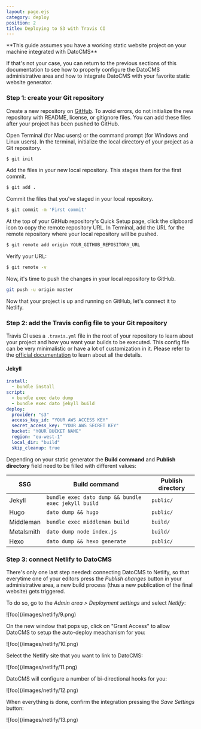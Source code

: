 ```yaml
---
layout: page.ejs
category: deploy
position: 2
title: Deploying to S3 with Travis CI
---
```


<div class="note">
**This guide assumes you have a working static website project on your machine integrated with DatoCMS**

If that's not your case, you can return to the previous sections of this documentation to see how to properly configure the DatoCMS administrative area and how to integrate DatoCMS with your favorite static website generator. 
</div>

### Step 1: create your Git repository

Create a new repository on [GitHub](https://github.com/new). To avoid errors, do not initialize the new repository with README, license, or gitignore files. You can add these files after your project has been pushed to GitHub.

Open Terminal (for Mac users) or the command prompt (for Windows and Linux users). In the terminal, initialize the local directory of your project as a Git repository.

```bash
$ git init
```

Add the files in your new local repository. This stages them for the first commit.

```bash
$ git add .
```

Commit the files that you've staged in your local repository.

```bash
$ git commit -m 'First commit'
```

At the top of your GitHub repository's Quick Setup page, click the clipboard icon to copy the remote repository URL. In Terminal, add the URL for the remote repository where your local repository will be pushed.

```bash
$ git remote add origin YOUR_GITHUB_REPOSITORY_URL
```

Verify your URL:

```bash
$ git remote -v
```

Now, it's time to push the changes in your local repository to GitHub.

```bash
git push -u origin master
```

Now that your project is up and running on GitHub, let's connect it to Netlify.

### Step 2: add the Travis config file to your Git repository

Travis CI uses a `.travis.yml` file in the root of your repository to learn about your project and how you want your builds to be executed. This config file can be very minimalistic or have a lot of customization in it. Please refer to the [official documentation](https://docs.travis-ci.com/user/customizing-the-build/) to learn about all the details.

#### Jekyll

```yaml
install:
  - bundle install 
script:
  - bundle exec dato dump
  - bundle exec dato jekyll build
deploy:
  provider: "s3"
  access_key_id: "YOUR AWS ACCESS KEY"
  secret_access_key: "YOUR AWS SECRET KEY"
  bucket: "YOUR BUCKET NAME"
  region: "eu-west-1"
  local_dir: "build"
  skip_cleanup: true
```

Depending on your static generator the **Build command** and **Publish directory** field need to be filled with different values:

| SSG        | Build command                                       | Publish directory |
|------------|-----------------------------------------------------|-------------------|
| Jekyll     | `bundle exec dato dump && bundle exec jekyll build` | `public/`         |
| Hugo       | `dato dump && hugo`                                 | `public/`         |
| Middleman  | `bundle exec middleman build`                       | `build/`          |
| Metalsmith | `dato dump node index.js`                           | `build/`          |
| Hexo       | `dato dump && hexo generate`                        | `public/`         |

### Step 3: connect Netlify to DatoCMS

There's only one last step needed: connecting DatoCMS to Netlify, so that everytime one of your editors press the *Publish changes* button in your administrative area, a new build process (thus a new publication of the final website) gets triggered.

To do so, go to the *Admin area > Deployment settings* and select *Netlify*:

<div class="smaller">
![foo](/images/netlify/9.png)
</div>

On the new window that pops up, click on "Grant Access" to allow DatoCMS to setup the auto-deploy meachanism for you:

<div class="smaller">
![foo](/images/netlify/10.png)
</div>

Select the Netlify site that you want to link to DatoCMS:

<div class="smaller">
![foo](/images/netlify/11.png)
</div>

DatoCMS will configure a number of bi-directional hooks for you:

<div class="smaller">
![foo](/images/netlify/12.png)
</div>

When everything is done, confirm the integration pressing the *Save Settings* button:

<div class="small">
![foo](/images/netlify/13.png)
</div>
